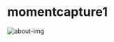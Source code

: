 # momentcapture1
![about-img](https://github.com/Sandhiya36/momentcapture1/assets/144520611/3ef741a7-0e68-4cca-9054-23087b19a164)
